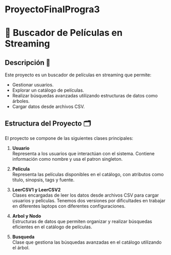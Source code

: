 # ProyectoFinalProgra3

# 🎥 Buscador de Películas en Streaming

## Descripción 📖
Este proyecto es un buscador de películas en streaming que permite:
- Gestionar usuarios.
- Explorar un catálogo de películas.
- Realizar búsquedas avanzadas utilizando estructuras de datos como árboles.
- Cargar datos desde archivos CSV.

## Estructura del Proyecto 🗂️

El proyecto se compone de las siguientes clases principales:

1. **Usuario**  
   Representa a los usuarios que interactúan con el sistema. Contiene información como nombre y usa el patron singleton.

2. **Pelicula**  
   Representa las películas disponibles en el catálogo, con atributos como título, sinopsis, tags y fuente.

3. **LeerCSV1 y LeerCSV2**  
   Clases encargadas de leer los datos desde archivos CSV para cargar usuarios y películas. Tenemos dos versiones por dificultades en trabajar en diferentes laptops con diferentes configuraciones.

4. **Arbol y Nodo**  
   Estructuras de datos que permiten organizar y realizar búsquedas eficientes en el catálogo de películas. 

5. **Busqueda**  
   Clase que gestiona las búsquedas avanzadas en el catálogo utilizando el árbol.


